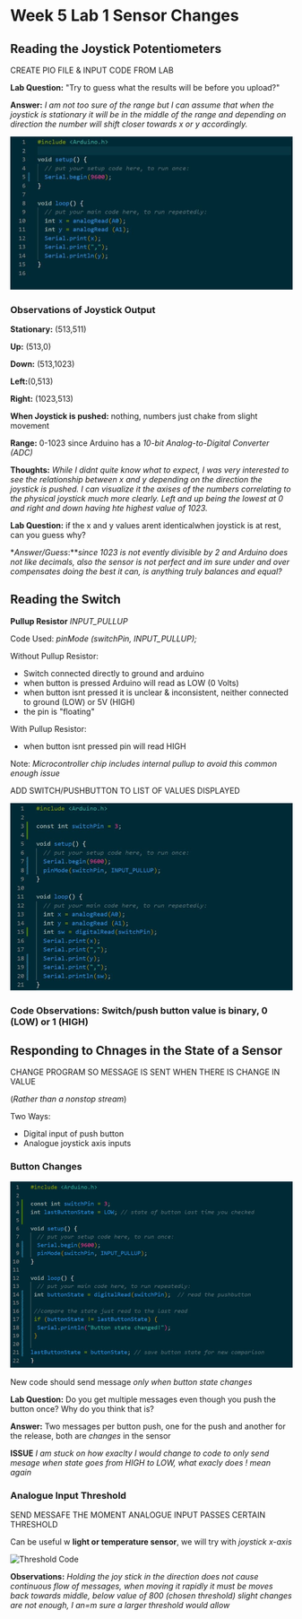 # Week 5 Lab 1 Sensor Changes

## Reading the Joystick Potentiometers

CREATE PIO FILE & INPUT CODE FROM LAB

**Lab Question:** "Try to guess what the results will be before you upload?"

**Answer:** *I am not too sure of the range but I can assume that when the joystick is stationary it will be in the middle of the range and depending on direction the number will shift closer towards x or y accordingly.*

![Reading the Joystick Code](images/Joystick%20code%201.jpg)

### Observations of Joystick Output

**Stationary:** (513,511)

**Up:** (513,0)

**Down:** (513,1023)

**Left:**(0,513)

**Right:** (1023,513)

**When Joystick is pushed:** nothing, numbers just chake from slight movement

**Range:** 0-1023 since Arduino has a *10-bit Analog-to-Digital Converter (ADC)*

**Thoughts:** *While I didnt quite know what to expect, I was very interested to see the relationship between x and y depending on the direction the joystick is pushed. I can visualize it the axises of the numbers correlating to the physical joystick much more clearly. Left and up being the lowest at 0 and right and down having hte highest value of 1023.*

**Lab Question:** if the x and y values arent identicalwhen joystick is at rest, can you guess why?

**Answer/Guess*:***since 1023 is not evently divisible by 2 and Arduino does not like decimals, also the sensor is not perfect and im sure under and over compensates doing the best it can, is anything truly balances and equal?*

## Reading the Switch

**Pullup Resistor** *INPUT_PULLUP*

Code Used: *pinMode (switchPin, INPUT_PULLUP);*

Without Pullup Resistor:

* Switch connected directly to ground and arduino
* when button is pressed Arduino will read as LOW (0 Volts)
* when button isnt pressed it is unclear & inconsistent, neither connected to ground (LOW) or 5V (HIGH)
* the pin is "floating"

With Pullup Resistor:

* when button isnt pressed pin will read HIGH

Note: *Microcontroller chip includes internal pullup to avoid this common enough issue*

ADD SWITCH/PUSHBUTTON TO LIST OF VALUES DISPLAYED

![Push Button Code](images/joystick%20code%202.jpg)

### Code Observations: Switch/push button value is binary, 0 (LOW) or 1 (HIGH)

## Responding to Chnages in the State of a Sensor

CHANGE PROGRAM SO MESSAGE IS SENT WHEN THERE IS CHANGE IN VALUE

(*Rather than a nonstop stream*)

Two Ways:

* Digital input of push button
* Analogue joystick axis inputs

### Button Changes

![Button Chnages Code](images/joystick%203.jpg)

New code should send message *only when button state changes*

**Lab Question:** Do you get multiple messages even though you push the button once? Why do you think that is?

**Answer:** Two messages per button push, one for the push and another for the release, both are *changes* in the sensor

**ISSUE** *I am stuck on how exaclty I would change to code to only send mesage when state goes from HIGH to LOW, what exacly does ! mean again*

### Analogue Input Threshold

SEND MESSAFE THE MOMENT ANALOGUE INPUT PASSES CERTAIN THRESHOLD

Can be useful w **light or temperature sensor**, we will try with *joystick x-axis*

![Threshold Code](images/Week%205%20Lab%20Joystick/joystick%20code%204%20success.jpg)

**Observations:** *Holding the joy stick in the direction does not cause continuous flow of messages, when moving it rapidly it must be moves back towards middle, below value of 800 (chosen threshold) slight changes are not enough, I an=m sure a larger threshold would allow*
